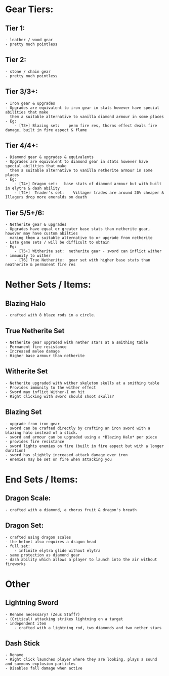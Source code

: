 
# Gear Tiers:

## Tier 1:
    - leather / wood gear
    - pretty much pointless

## Tier 2:
    - stone / chain gear
    - pretty much pointless

## Tier 3/3+:
    - Iron gear & upgrades
    - Upgrades are equivalent to iron gear in stats however have special abilities that make
      them a suitable alternative to vanilla diamond armour in some places
    - Eg:
        - [T3+] Blazing set:    perm fire res, thorns effect deals fire damage, built in fire aspect & flame

## Tier 4/4+:
    - Diamond gear & upgrades & equivalents
    - Upgrades are equivalent to diamond gear in stats however have special abilities that make
      them a suitable alternative to vanilla netherite armour in some places
    - Eg: 
        - [T4+] Dragon set:   base stats of diamond armour but with built in elytra & dash ability
        - [T4+]  Trader's set:    Villager trades are around 20% cheaper & Illagers drop more emeralds on death

## Tier 5/5+/6:
    - Netherite gear & upgrades
    - Upgrades have equal or greater base stats than netherite gear, however may have custom abilties
      making them a suitable alternative to or upgrade from netherite
    - Late game sets / will be difficult to obtain
    - Eg:
        - [T5+] Witherite set:  netherite gear - sword can inflict wither - immunity to wither
        - [T6] True Netherite:  gear set with higher base stats than neatherite & permanent fire res


# Nether Sets / Items:

## Blazing Halo
    - crafted with 8 blaze rods in a circle.

## True Netherite Set
    - Netherite gear upgraded with nether stars at a smithing table
    - Permanent fire resistance
    - Increased melee damage
    - Higher base armour than netherite

## Witherite Set
    - Netherite upgraded with wither skeleton skulls at a smithing table
    - Provides immunity to the wither effect
    - Sword may inflict Wither-I on hit
    - Right clicking with sword should shoot skulls?

## Blazing Set
    - upgrade from iron gear
    - sword can be crafted directly by crafting an iron sword with a blazing halo instead of a stick.
    - sword and armour can be upgraded using a *Blazing Halo* per piece
    - provides fire resistance
    - sword lights enemies on fire (built in fire aspect but with a longer duration)
    - sword has slightly increased attack damage over iron
    - enemies may be set on fire when attacking you

# End Sets / Items:
    
## Dragon Scale:
    - crafted with a diamond, a chorus fruit & dragon's breath

## Dragon Set:
    - crafted using dragon scales
    - the helmet also requires a dragon head
    - full set:
        - infinite elytra glide without elytra
    - same protection as diamond gear
    - dash ability which allows a player to launch into the air without fireworks

# Other

## Lightning Sword 
    - Rename necessary? (Zeus Staff?)
    - (Critical) attacking strikes lightning on a target
    - independent item 
        - crafted with a lightning rod, two diamonds and two nether stars

## Dash Stick
    - Rename
    - Right click launches player where they are looking, plays a sound and summons explosion particles
    - Disables fall damage when active